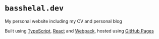# `basshelal.dev`

My personal website including my CV and personal blog

Built using [TypeScript](https://www.typescriptlang.org/),
[React](https://reactjs.org/) and [Webpack](https://webpack.js.org/), hosted
using [GitHub Pages](https://pages.github.com/)
